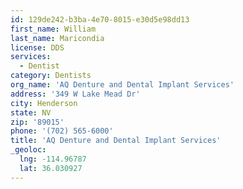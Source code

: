 ```yaml
---
id: 129de242-b3ba-4e70-8015-e30d5e98dd13
first_name: William
last_name: Maricondia
license: DDS
services:
  - Dentist
category: Dentists
org_name: 'AQ Denture and Dental Implant Services'
address: '349 W Lake Mead Dr'
city: Henderson
state: NV
zip: '89015'
phone: '(702) 565-6000'
title: 'AQ Denture and Dental Implant Services'
_geoloc:
  lng: -114.96787
  lat: 36.030927
---
```

